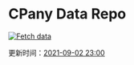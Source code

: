 # CPany Data Repo

[![Fetch data](https://github.com/yjl9903/CPany/actions/workflows/fetch.yml/badge.svg)](https://github.com/yjl9903/CPany/actions/workflows/fetch.yml)

<!-- START_SECTION: update_time -->
更新时间：[2021-09-02 23:00](https://www.timeanddate.com/worldclock/fixedtime.html?msg=Fetch+data&iso=20210902T230022&p1=237)
<!-- END_SECTION: update_time -->
